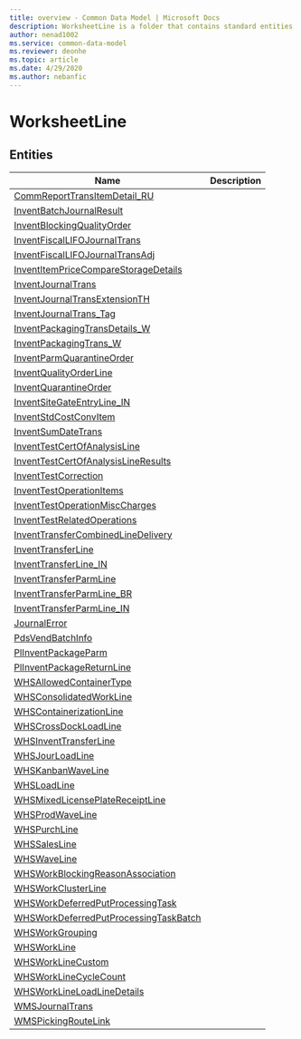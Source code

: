 ```yaml
---
title: overview - Common Data Model | Microsoft Docs
description: WorksheetLine is a folder that contains standard entities related to the Common Data Model.
author: nenad1002
ms.service: common-data-model
ms.reviewer: deonhe
ms.topic: article
ms.date: 4/29/2020
ms.author: nebanfic
---
```


# WorksheetLine


## Entities

|Name|Description|
|---|---|
|[CommReportTransItemDetail_RU](CommReportTransItemDetail_RU.md)||
|[InventBatchJournalResult](InventBatchJournalResult.md)||
|[InventBlockingQualityOrder](InventBlockingQualityOrder.md)||
|[InventFiscalLIFOJournalTrans](InventFiscalLIFOJournalTrans.md)||
|[InventFiscalLIFOJournalTransAdj](InventFiscalLIFOJournalTransAdj.md)||
|[InventItemPriceCompareStorageDetails](InventItemPriceCompareStorageDetails.md)||
|[InventJournalTrans](InventJournalTrans.md)||
|[InventJournalTransExtensionTH](InventJournalTransExtensionTH.md)||
|[InventJournalTrans_Tag](InventJournalTrans_Tag.md)||
|[InventPackagingTransDetails_W](InventPackagingTransDetails_W.md)||
|[InventPackagingTrans_W](InventPackagingTrans_W.md)||
|[InventParmQuarantineOrder](InventParmQuarantineOrder.md)||
|[InventQualityOrderLine](InventQualityOrderLine.md)||
|[InventQuarantineOrder](InventQuarantineOrder.md)||
|[InventSiteGateEntryLine_IN](InventSiteGateEntryLine_IN.md)||
|[InventStdCostConvItem](InventStdCostConvItem.md)||
|[InventSumDateTrans](InventSumDateTrans.md)||
|[InventTestCertOfAnalysisLine](InventTestCertOfAnalysisLine.md)||
|[InventTestCertOfAnalysisLineResults](InventTestCertOfAnalysisLineResults.md)||
|[InventTestCorrection](InventTestCorrection.md)||
|[InventTestOperationItems](InventTestOperationItems.md)||
|[InventTestOperationMiscCharges](InventTestOperationMiscCharges.md)||
|[InventTestRelatedOperations](InventTestRelatedOperations.md)||
|[InventTransferCombinedLineDelivery](InventTransferCombinedLineDelivery.md)||
|[InventTransferLine](InventTransferLine.md)||
|[InventTransferLine_IN](InventTransferLine_IN.md)||
|[InventTransferParmLine](InventTransferParmLine.md)||
|[InventTransferParmLine_BR](InventTransferParmLine_BR.md)||
|[InventTransferParmLine_IN](InventTransferParmLine_IN.md)||
|[JournalError](JournalError.md)||
|[PdsVendBatchInfo](PdsVendBatchInfo.md)||
|[PlInventPackageParm](PlInventPackageParm.md)||
|[PlInventPackageReturnLine](PlInventPackageReturnLine.md)||
|[WHSAllowedContainerType](WHSAllowedContainerType.md)||
|[WHSConsolidatedWorkLine](WHSConsolidatedWorkLine.md)||
|[WHSContainerizationLine](WHSContainerizationLine.md)||
|[WHSCrossDockLoadLine](WHSCrossDockLoadLine.md)||
|[WHSInventTransferLine](WHSInventTransferLine.md)||
|[WHSJourLoadLine](WHSJourLoadLine.md)||
|[WHSKanbanWaveLine](WHSKanbanWaveLine.md)||
|[WHSLoadLine](WHSLoadLine.md)||
|[WHSMixedLicensePlateReceiptLine](WHSMixedLicensePlateReceiptLine.md)||
|[WHSProdWaveLine](WHSProdWaveLine.md)||
|[WHSPurchLine](WHSPurchLine.md)||
|[WHSSalesLine](WHSSalesLine.md)||
|[WHSWaveLine](WHSWaveLine.md)||
|[WHSWorkBlockingReasonAssociation](WHSWorkBlockingReasonAssociation.md)||
|[WHSWorkClusterLine](WHSWorkClusterLine.md)||
|[WHSWorkDeferredPutProcessingTask](WHSWorkDeferredPutProcessingTask.md)||
|[WHSWorkDeferredPutProcessingTaskBatch](WHSWorkDeferredPutProcessingTaskBatch.md)||
|[WHSWorkGrouping](WHSWorkGrouping.md)||
|[WHSWorkLine](WHSWorkLine.md)||
|[WHSWorkLineCustom](WHSWorkLineCustom.md)||
|[WHSWorkLineCycleCount](WHSWorkLineCycleCount.md)||
|[WHSWorkLineLoadLineDetails](WHSWorkLineLoadLineDetails.md)||
|[WMSJournalTrans](WMSJournalTrans.md)||
|[WMSPickingRouteLink](WMSPickingRouteLink.md)||
